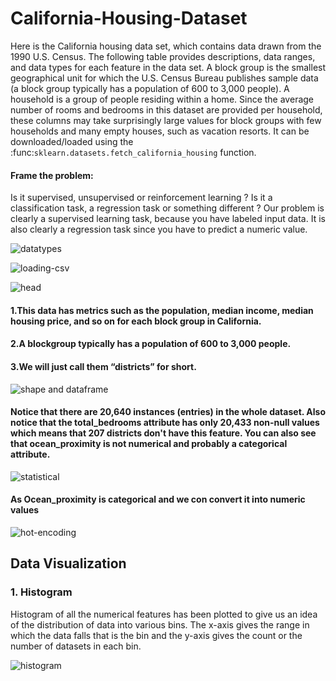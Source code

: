 # California-Housing-Dataset


Here is the California housing data set, which contains data drawn from the 1990 U.S. Census. The following table provides descriptions, data ranges, and data types for each feature in the data set. A block group is the smallest geographical unit for which the U.S. Census Bureau publishes sample data (a block group typically has a population of 600 to 3,000 people). A household is a group of people residing within a home. Since the average number of rooms and bedrooms in this dataset are provided per household, these columns may take surprisingly large values for block groups with few households and many empty houses, such as vacation resorts. It can be downloaded/loaded using the :func:`sklearn.datasets.fetch_california_housing` function.

#### Frame the problem:

Is it supervised, unsupervised or reinforcement learning ? Is it a classification task, a regression task or something different ? Our problem is clearly a supervised learning task, because you have labeled input data. It is also clearly a regression task since you have to predict a numeric value.

![datatypes](https://user-images.githubusercontent.com/69766918/235444102-167b521f-0229-4cae-999a-93089f36ff7a.jpg)


![loading-csv](https://user-images.githubusercontent.com/69766918/235506090-ff07d99e-a9f4-4cd0-b088-6dec1505a6e0.jpg)


![head](https://user-images.githubusercontent.com/69766918/235506270-1f74bfb0-bf17-4135-a61b-423c79d7a31b.jpg)

#### 1.This data has metrics such as the population, median income, median housing price, and so on for each block group in California.

#### 2.A blockgroup typically has a population of 600 to 3,000 people.

#### 3.We will just call them “districts” for short.

![shape and dataframe](https://user-images.githubusercontent.com/69766918/235506685-2be6ee51-6b1f-4805-9dba-b11192714e3d.jpg)

#### Notice that there are 20,640 instances (entries) in the whole dataset. Also notice that the total_bedrooms attribute has only 20,433 non-null values which means that 207 districts don't have this feature. You can also see that ocean_proximity is not numerical and probably a categorical attribute. 

![statistical](https://user-images.githubusercontent.com/69766918/235507064-609cf037-ed52-4086-a41c-7928ecc0b8e8.jpg)

#### As Ocean_proximity is categorical and we con convert it into numeric values

![hot-encoding](https://user-images.githubusercontent.com/69766918/235507572-d6d8f97d-d513-4fbe-afb9-4ad0fa22104a.jpg)

## Data Visualization


### 1. Histogram

Histogram of all the numerical features has been plotted to give us an idea of the distribution of data into various bins. The x-axis gives the range in which the data falls that is the bin and the y-axis gives the count or the number of datasets in each bin.

![histogram](https://user-images.githubusercontent.com/69766918/235511503-206842fe-beb2-4a38-bbed-762f121aec94.jpg)


